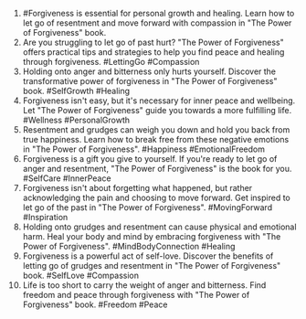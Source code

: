 1. #Forgiveness is essential for personal growth and healing. Learn how to let go of resentment and move forward with compassion in "The Power of Forgiveness" book.
2. Are you struggling to let go of past hurt? "The Power of Forgiveness" offers practical tips and strategies to help you find peace and healing through forgiveness. #LettingGo #Compassion
3. Holding onto anger and bitterness only hurts yourself. Discover the transformative power of forgiveness in "The Power of Forgiveness" book. #SelfGrowth #Healing
4. Forgiveness isn't easy, but it's necessary for inner peace and wellbeing. Let "The Power of Forgiveness" guide you towards a more fulfilling life. #Wellness #PersonalGrowth
5. Resentment and grudges can weigh you down and hold you back from true happiness. Learn how to break free from these negative emotions in "The Power of Forgiveness". #Happiness #EmotionalFreedom
6. Forgiveness is a gift you give to yourself. If you're ready to let go of anger and resentment, "The Power of Forgiveness" is the book for you. #SelfCare #InnerPeace
7. Forgiveness isn't about forgetting what happened, but rather acknowledging the pain and choosing to move forward. Get inspired to let go of the past in "The Power of Forgiveness". #MovingForward #Inspiration
8. Holding onto grudges and resentment can cause physical and emotional harm. Heal your body and mind by embracing forgiveness with "The Power of Forgiveness". #MindBodyConnection #Healing
9. Forgiveness is a powerful act of self-love. Discover the benefits of letting go of grudges and resentment in "The Power of Forgiveness" book. #SelfLove #Compassion
10. Life is too short to carry the weight of anger and bitterness. Find freedom and peace through forgiveness with "The Power of Forgiveness" book. #Freedom #Peace
